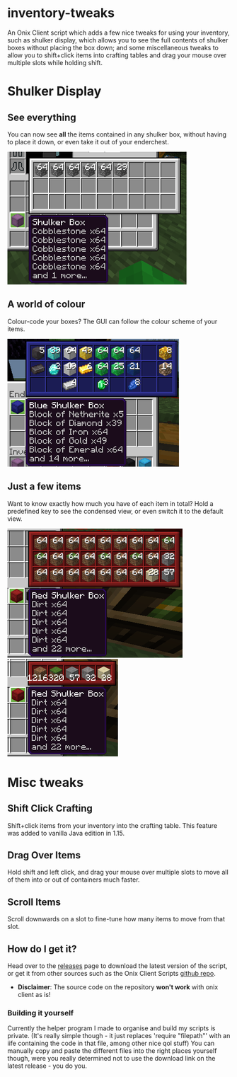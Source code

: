 # inventory-tweaks
An Onix Client script which adds a few nice tweaks for using your inventory, such as shulker display, which allows you to see the full contents of shulker boxes without placing the box down; and some miscellaneous tweaks to allow you to shift+click items into crafting tables and drag your mouse over multiple slots while holding shift.

# Shulker Display
## See everything
You can now see **all** the items contained in any shulker box, without having to place it down, or even take it out of your enderchest.

![a shulker box](assets/shulker_items.png)

## A world of colour
Colour-code your boxes? The GUI can follow the colour scheme of your items.

![a blue shulker box](assets/valuables_shulker.png)

## Just a few items
Want to know exactly how much you have of each item in total? Hold a predefined key to see the condensed view, or even switch it to the default view.

![big shulker view](assets/assorted_blocks_1.png)
![little shulker view](assets/assorted_blocks_2.png)

# Misc tweaks
## Shift Click Crafting
Shift+click items from your inventory into the crafting table. This feature was added to vanilla Java edition in 1.15.

## Drag Over Items
Hold shift and left click, and drag your mouse over multiple slots to move all of them into or out of containers much faster.

## Scroll Items
Scroll downwards on a slot to fine-tune how many items to move from that slot.

## How do I get it?
Head over to the [releases](https://github.com/CreeperG16/inventory-tweaks/releases) page to download the latest version of the script, or get it from other sources such as the Onix Client Scripts [github repo](https://github.com/OnixClient-Scripts/OnixClient_Scripts).
- **Disclaimer**: The source code on the repository **won't work** with onix client as is!

### Building it yourself
Currently the helper program I made to organise and build my scripts is private. (It's really simple though - it just replaces 'require "filepath"' with an iife containing the code in that file, among other nice qol stuff) You can manually copy and paste the different files into the right places yourself though, were you really determined not to use the download link on the latest release - you do you.
